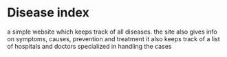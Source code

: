# Disease index

a simple website which keeps track of all diseases.
the site also gives info on symptoms, causes, prevention and treatment
it also keeps track of a list of hospitals and doctors specialized in handling the cases
